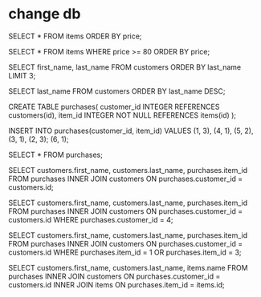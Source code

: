 # change db

SELECT * FROM items ORDER BY price;

SELECT * FROM items WHERE price >= 80 ORDER BY price;

SELECT first_name, last_name FROM customers ORDER BY last_name LIMIT 3;

SELECT last_name FROM customers ORDER BY last_name DESC;

CREATE TABLE purchases(
    customer_id INTEGER REFERENCES customers(id),
    item_id INTEGER NOT NULL REFERENCES items(id)
);

INSERT INTO purchases(customer_id, item_id)
VALUES
    (1, 3),
    (4, 1),
    (5, 2),
    (3, 1),
    (2, 3);
    (6, 1);

SELECT * FROM purchases;

SELECT customers.first_name, customers.last_name, purchases.item_id FROM purchases INNER JOIN customers ON purchases.customer_id = customers.id;

SELECT customers.first_name, customers.last_name, purchases.item_id FROM purchases INNER JOIN customers ON purchases.customer_id = customers.id WHERE purchases.customer_id = 4;

SELECT customers.first_name, customers.last_name, purchases.item_id FROM purchases INNER JOIN customers ON purchases.customer_id = customers.id WHERE purchases.item_id = 1 OR purchases.item_id = 3;

SELECT
    customers.first_name,
    customers.last_name,
    items.name
FROM purchases
INNER JOIN customers ON purchases.customer_id = customers.id
INNER JOIN items ON purchases.item_id = items.id;
